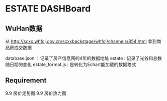 # ESTATE DASHBoard

## WuHan数据
从  http://scxx.whfcj.gov.cn/scxxbackstage/whfcj/channels/854.html 拿到商品房成交数据

database.json ：记录了房产信息网的4年的数据地址
estate : 记录了光谷和总数随日期的变化
estate_format.js : 是转化为Echart能加载的数据格式


## Requirement
9.9 房价走势图
9.9 房价热力图
